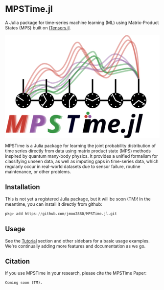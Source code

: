 # MPSTime.jl
A Julia package for time-series machine learning (ML) using Matrix-Product States (MPS) built on [ITensors.jl](https://github.com/ITensor/ITensors.jl).

![](./assets/logo.svg)

MPSTime is a Julia package for learning the joint probability distribution of time series directly from data using matrix product state (MPS) methods inspired by quantum many-body physics. It provides a unified formalism for classifying unseen data, as well as imputing gaps in time-series data, which regularly occur in real-world datasets due to sensor failure, routine maintenance, or other problems.

## Installation
This is not yet a registered Julia package, but it will be soon (TM)! In the meantime, you can install it directly from github:

```Julia
pkg> add https://github.com/jmoo2880/MPSTime.jl.git
```

## Usage
See the [Tutorial](@ref) section and other sidebars for a basic usage examples. We're continually adding more features and documentation as we go.

## Citation
If you use MPSTime in your research, please cite the MPSTime Paper:
```
Coming soon (TM).
```